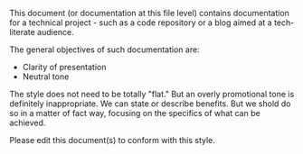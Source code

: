 This document (or documentation at this file level) contains documentation for a technical project - such as a code repository or a blog aimed at a tech-literate audience.

The general objectives of such documentation are:

- Clarity of presentation 
- Neutral tone 

The style does not need to be totally "flat." But an overly promotional tone is definitely inappropriate. We can state or describe benefits. But we shold do so in a matter of fact way, focusing on the specifics of what can be achieved.

Please edit this document(s) to conform with this style.